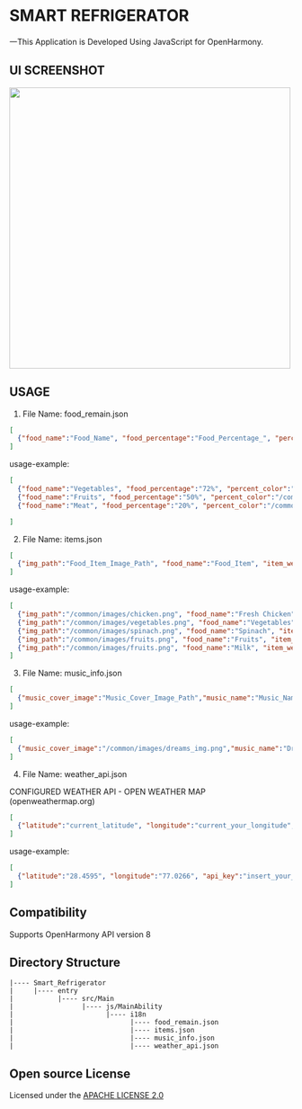 # SMART REFRIGERATOR
一This Application is Developed Using JavaScript for OpenHarmony.

## UI SCREENSHOT
 <img width="500" src="https://user-images.githubusercontent.com/57445475/154552921-5e251267-1aa8-4f14-af55-b4189551ef40.png">


## USAGE
1. File Name: food_remain.json
```json
[
  {"food_name":"Food_Name", "food_percentage":"Food_Percentage_", "percent_color":"Percentage_Image_Path" }
]
```
usage-example:
```json
[
  {"food_name":"Vegetables", "food_percentage":"72%", "percent_color":"/common/images/green_range.png" },
  {"food_name":"Fruits", "food_percentage":"50%", "percent_color":"/common/images/violet_range.png" },
  {"food_name":"Meat", "food_percentage":"20%", "percent_color":"/common/images/orange_range.png"}

]
```

2. File Name: items.json
```json
[
  {"img_path":"Food_Item_Image_Path", "food_name":"Food_Item", "item_weight":"Food_Item_Weight"}
]
```
usage-example:
```json
[
  {"img_path":"/common/images/chicken.png", "food_name":"Fresh Chicken", "item_weight":"1kg"},
  {"img_path":"/common/images/vegetables.png", "food_name":"Vegetables", "item_weight":"3kg"},
  {"img_path":"/common/images/spinach.png", "food_name":"Spinach", "item_weight":"500g"},
  {"img_path":"/common/images/fruits.png", "food_name":"Fruits", "item_weight":"3kg"},
  {"img_path":"/common/images/fruits.png", "food_name":"Milk", "item_weight":"2lts"}
]
```

3. File Name: music_info.json
```json
[
  {"music_cover_image":"Music_Cover_Image_Path","music_name":"Music_Name","music_genre":"Music_Genre"}
]
```
usage-example:
```json
[
  {"music_cover_image":"/common/images/dreams_img.png","music_name":"Dream","music_genre":"Romantic"}
]
```

4. File Name: weather_api.json

CONFIGURED WEATHER API - OPEN WEATHER MAP (openweathermap.org)
```json
[
  {"latitude":"current_latitude", "longitude":"current_your_longitude", "api_key":"insert_your_api_key"}
]
```
usage-example:
```json
[
  {"latitude":"28.4595", "longitude":"77.0266", "api_key":"insert_your_api_key"}
]
```
 

## Compatibility
Supports OpenHarmony API version 8

## Directory Structure
````
|---- Smart_Refrigerator 
|     |---- entry 
|           |---- src/Main
|                 |---- js/MainAbility
|                       |---- i18n
|                             |---- food_remain.json
|                             |---- items.json
|                             |---- music_info.json
|                             |---- weather_api.json

````

## Open source License
Licensed under the <a href="https://github.com/sahilchutani/smart_refrigerator/blob/main/LICENSE">APACHE LICENSE 2.0</a>

